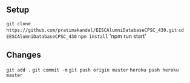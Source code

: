 ## Setup
`git clone https://github.com/pratimakandel/EESCAlumniDatabaseCPSC_430.git`
`cd EESCAlumniDatabaseCPSC_430`
`npm install`
'npm run start'

## Changes
`git add .`
`git commit -m`
`git push origin master`
`heroku push heroku master`
